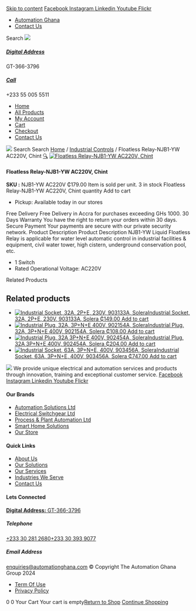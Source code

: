 [Skip to content](https://store.automationghana.com/product/floatless-relay-ac220v/#content)
[ Facebook ](https://www.facebook.com/automationgh/) [ Instagram ](https://www.instagram.com/automationgh/) [ Linkedin ](https://www.linkedin.com/company/the-automation-ghana-limited/) [ Youtube ](https://www.youtube.com/channel/UCurrRDUSm5oIW39VXjn1u0w) [ Flickr ](https://www.flickr.com/photos/181794037@N07/)
  * [ Automation Ghana ](https://automationghana.com)
  * [ Contact Us ](https://store.automationghana.com/contact/)


Search
[ ![](https://store.automationghana.com/wp-content/uploads/2024/04/Website-TAGG-Logo-BLUE.png) ](https://store.automationghana.com/)
[ ](https://maps.app.goo.gl/m4xeaagWCNbLk4jM6)
#####  [ Digital Address ](https://maps.app.goo.gl/m4xeaagWCNbLk4jM6)
GT-366-3796 
[ ](tel:+233550055511)
#####  [ Call ](tel:+233550055511)
+233 55 005 5511 
  * [Home](https://store.automationghana.com/)
  * [All Products](https://store.automationghana.com/shop/)
  * [My Account](https://store.automationghana.com/my-account/)
  * [Cart](https://store.automationghana.com/cart/)
  * [Checkout](https://store.automationghana.com/checkout/)
  * [Contact Us](https://store.automationghana.com/contact/)


[![](https://store.automationghana.com/wp-content/uploads/2024/04/AutomationGhana_logo_white.png)](https://store.automationghana.com)
Search
Search
[Home](https://store.automationghana.com) / [Industrial Controls](https://store.automationghana.com/product-category/industrial-controls/) / Floatless Relay-NJB1-YW AC220V, Chint
[🔍](https://store.automationghana.com/product/floatless-relay-ac220v/)
[![Floatless Relay-NJB1-YW AC220V, Chint](https://store.automationghana.com/wp-content/uploads/2021/04/Floatless-Relay-NJB1-YW-AC220V.jpg)](https://store.automationghana.com/wp-content/uploads/2021/04/Floatless-Relay-NJB1-YW-AC220V.jpg)
####  Floatless Relay-NJB1-YW AC220V, Chint 
**SKU :** NJB1-YW AC220V 
₵179.00
Item is sold per unit.
3 in stock
Floatless Relay-NJB1-YW AC220V, Chint quantity
Add to cart
  * Pickup: Available today in our stores


Free Delivery 
Free Delivery in Accra for purchases exceeding GHs 1000. 
30 Days Warranty 
You have the right to return your orders within 30 days. 
Secure Payment 
Your payments are secure with our private security network. 
Product Description
Product Description
NJB1-YW Liquid Floatless Relay is applicable for water level automatic control in industrial facilities & equipment, civil water tower, high cistern, underground conservation pool, etc. 
  * 1 Switch
  * Rated Operational Voltage: AC220V


Related Products 
## Related products
  * [![Industrial Socket, 32A, 2P+E, 230V, 903133A, Solera](https://store.automationghana.com/wp-content/uploads/2020/02/SOLERA-10-300x300.jpg)Industrial Socket, 32A, 2P+E, 230V, 903133A, Solera ₵149.00 ](https://store.automationghana.com/product/socket-903133a-solera/)
[Add to cart](https://store.automationghana.com/product/floatless-relay-ac220v/?add-to-cart=1533)
  * [![Industrial Plug, 32A, 3P+N+E 400V, 902154A, Solera](https://store.automationghana.com/wp-content/uploads/2020/04/902154A.png)Industrial Plug, 32A, 3P+N+E 400V, 902154A, Solera ₵108.00 ](https://store.automationghana.com/product/industrial-plug-902154a-solera/)
[Add to cart](https://store.automationghana.com/product/floatless-relay-ac220v/?add-to-cart=1511)
  * [![Industrial Plug, 32A 3P+N+E 400V, 902454A, Solera](https://store.automationghana.com/wp-content/uploads/2020/04/902454A.png)Industrial Plug, 32A 3P+N+E 400V, 902454A, Solera ₵204.00 ](https://store.automationghana.com/product/industrial-plug-902454a-solera/)
[Add to cart](https://store.automationghana.com/product/floatless-relay-ac220v/?add-to-cart=1512)
  * [![Industrial Socket, 63A, 3P+N+E, 400V, 903456A, Solera](https://store.automationghana.com/wp-content/uploads/2020/04/903456A.png)Industrial Socket, 63A, 3P+N+E, 400V, 903456A, Solera ₵747.00 ](https://store.automationghana.com/product/industrial-socket-903456a-solera/)
[Add to cart](https://store.automationghana.com/product/floatless-relay-ac220v/?add-to-cart=1514)


![](https://store.automationghana.com/wp-content/uploads/2024/04/AutomationGhana_logo_white.png)
We provide unique electrical and automation services and products through innovation, training and exceptional customer service.
[ Facebook ](https://www.facebook.com/automationgh/) [ Instagram ](https://www.instagram.com/automationgh/) [ Linkedin ](https://www.linkedin.com/company/the-automation-ghana-limited/) [ Youtube ](https://www.youtube.com/channel/UCurrRDUSm5oIW39VXjn1u0w) [ Flickr ](https://www.flickr.com/photos/181794037@N07/)
#### Our Brands
  * [ Automation Solutions Ltd ](https://store.automationghana.com/product/floatless-relay-ac220v/)
  * [ Electrical Switchgear Ltd ](https://store.automationghana.com/product/floatless-relay-ac220v/)
  * [ Process & Plant Automation Ltd ](https://store.automationghana.com/product/floatless-relay-ac220v/)
  * [ Smart Home Solutions ](https://store.automationghana.com/product/floatless-relay-ac220v/)
  * [ Our Store ](https://store.automationghana.com/product/floatless-relay-ac220v/)


#### Quick Links
  * [ About Us ](https://store.automationghana.com/product/floatless-relay-ac220v/)
  * [ Our Solutions ](https://store.automationghana.com/product/floatless-relay-ac220v/)
  * [ Our Services ](https://store.automationghana.com/product/floatless-relay-ac220v/)
  * [ Industries We Serve ](https://store.automationghana.com/product/floatless-relay-ac220v/)
  * [ Contact Us ](https://store.automationghana.com/product/floatless-relay-ac220v/)


#### Lets Connected
[**Digital Address:** GT-366-3796](https://maps.app.goo.gl/m4xeaagWCNbLk4jM6)
#####  Telephone 
[ +233 30 281 2680](tel:+233302812680)[+233 30 393 9077](https://store.automationghana.com/product/floatless-relay-ac220v/+233303939077)
#####  Email Address 
enquiries@automationghana.com 
© Copyright The Automation Ghana Group 2024
  * [ Term Of Use ](https://store.automationghana.com/product/floatless-relay-ac220v/)
  * [ Privacy Policy ](https://store.automationghana.com/product/floatless-relay-ac220v/)


0
0
Your Cart
Your cart is empty[Return to Shop](https://store.automationghana.com/shop/)
[Continue Shopping](https://store.automationghana.com/product/floatless-relay-ac220v/)
